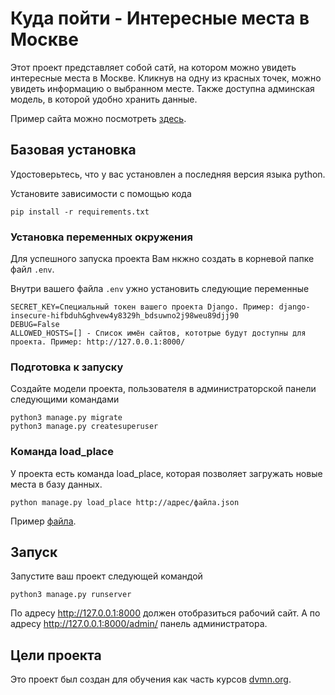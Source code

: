 # Куда пойти - Интересные места в Москве

Этот проект представляет собой сатй, на котором можно увидеть интересные места в Москве.
Кликнув на одну из красных точек, можно увидеть информацию о выбранном месте.
Также доступна админская модель, в которой удобно хранить данные.

Пример сайта можно посмотреть [здесь](http://paserous.pythonanywhere.com/).

## Базовая установка

Удостоверьтесь, что у вас установлен а последняя версия языка python.

Установите зависимости с помощью кода

```
pip install -r requirements.txt
```

### Установка переменных окружения

Для успешного запуска проекта Вам нкжно создать в корневой папке файл `.env`.

Внутри вашего файла `.env` ужно установить следующие переменные
```
SECRET_KEY=Специальный токен вашего проекта Django. Пример: django-insecure-hifbduh&ghvew4y8329h_bdsuwno2j98weu89djj90
DEBUG=False
ALLOWED_HOSTS=[] - Список имён сайтов, кототрые будут доступны для проекта. Пример: http://127.0.0.1:8000/
```

### Подготовка к запуску

Создайте модели проекта, пользователя в администраторской панели следующими командами

```
python3 manage.py migrate
python3 manage.py createsuperuser
```

### Команда load_place

У проекта есть команда load_place, которая позволяет загружать новые места в базу данных.

```
python manage.py load_place http://адрес/файла.json
```

Пример [файла](https://raw.githubusercontent.com/devmanorg/where-to-go-places/master/places/Антикафе%20Bizone.json).

## Запуск

Запустите ваш проект следующей командой

```
python3 manage.py runserver
```

По адресу http://127.0.0.1:8000 должен отобразиться рабочий сайт.
А по адресу http://127.0.0.1:8000/admin/ панель администратора.

## Цели проекта

Это проект был создан для обучения как часть курсов [dvmn.org](https://dvmn.org/).